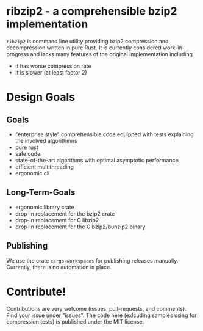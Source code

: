 # ribzip2 - a comprehensible bzip2 implementation

`ribzip2` is command line utility providing bzip2 compression and decompression written in pure Rust. It is currently
considered work-in-progress and lacks many features of the original implementation including

 * it has worse compression rate
 * it is slower (at least factor 2)

# Design Goals

## Goals

 * "enterprise style" comprehensible code equipped with tests explaining the involved algorithmns
 * pure rust
 * safe code
 * state-of-the-art algorithms with optimal asymptotic performance
 * efficient multithreading
 * ergonomic cli

## Long-Term-Goals

 * ergonomic library crate
 * drop-in replacement for the bzip2 crate
 * drop-in replacement for C libzip2
 * drop-in replacement for the C bzip2/bunzip2 binary

## Publishing

We use the crate `cargo-workspaces` for publishing releases manually. Currently, there is no automation in place.

# Contribute!

Contributions are very welcome (issues, pull-requests, and comments). Find your issue under "issues".
The code here (exlcuding samples using for compression tests) is published
under the MIT license.
